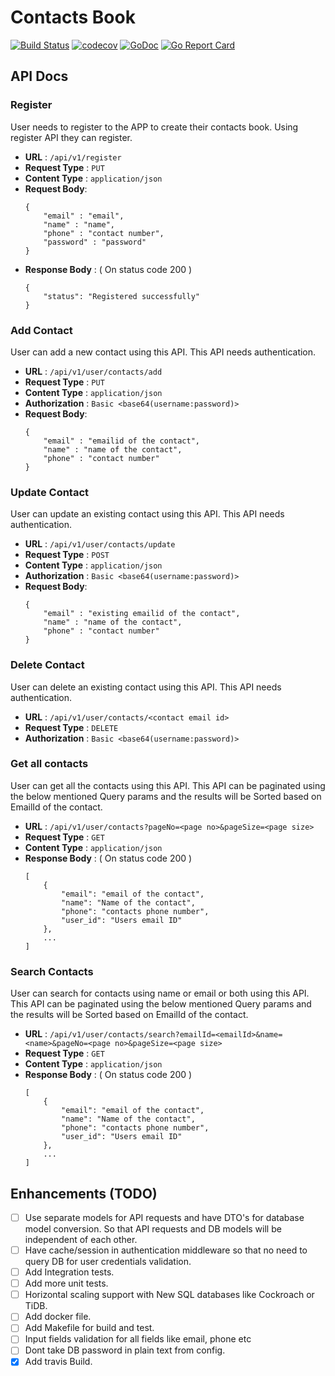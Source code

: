 # Contacts Book
[![Build Status](https://travis-ci.org/shettyh/contacts-book.svg?branch=master)](https://travis-ci.org/shettyh/contacts-book)
[![codecov](https://codecov.io/gh/shettyh/contacts-book/branch/master/graph/badge.svg)](https://codecov.io/gh/shettyh/contacts-book)
[![GoDoc](https://godoc.org/github.com/shettyh/contacts-book?status.svg)](https://godoc.org/github.com/shettyh/contacts-book)
[![Go Report Card](https://goreportcard.com/badge/github.com/shettyh/contacts-book)](https://goreportcard.com/report/github.com/shettyh/contacts-book)

## API Docs

### Register
User needs to register to the APP to create their contacts book. Using register API they can register.

* **URL** : `/api/v1/register`
* **Request Type** : `PUT`
* **Content Type** : `application/json`
* **Request Body**: 
    ```
    {
        "email" : "email",
        "name" : "name",
        "phone" : "contact number",
        "password" : "password"
    }
     ```
* **Response Body** : ( On status code 200 )
    ```
    {
        "status": "Registered successfully"
    }
    ```
 
### Add Contact
User can add a new contact using this API. This API needs authentication.

* **URL** : `/api/v1/user/contacts/add`
* **Request Type** : `PUT`
* **Content Type** : `application/json`
* **Authorization** : `Basic <base64(username:password)>`
* **Request Body**: 
    ```
    {
        "email" : "emailid of the contact",
        "name" : "name of the contact",
        "phone" : "contact number"
    }
     ```

### Update Contact
User can update an existing contact using this API. This API needs authentication.

* **URL** : `/api/v1/user/contacts/update`
* **Request Type** : `POST`
* **Content Type** : `application/json`
* **Authorization** : `Basic <base64(username:password)>`
* **Request Body**: 
    ```
    {
        "email" : "existing emailid of the contact",
        "name" : "name of the contact",
        "phone" : "contact number"
    }
     ```
  
### Delete Contact
User can delete an existing contact using this API. This API needs authentication.

* **URL** : `/api/v1/user/contacts/<contact email id>`
* **Request Type** : `DELETE`
* **Authorization** : `Basic <base64(username:password)>`

### Get all contacts
User can get all the contacts using this API. This API can be paginated using the below mentioned Query params and the results will be Sorted based on EmailId of the contact.
* **URL** : `/api/v1/user/contacts?pageNo=<page no>&pageSize=<page size>`
* **Request Type** : `GET`
* **Content Type** : `application/json`
* **Response Body** : ( On status code 200 )
    ```
    [
        {
            "email": "email of the contact",
            "name": "Name of the contact",
            "phone": "contacts phone number",
            "user_id": "Users email ID"
        },
        ...
    ]
    ```
### Search Contacts
User can search for contacts using name or email or both using this API. This API can be paginated using the below mentioned Query params and the results will be Sorted based on EmailId of the contact.
* **URL** : `/api/v1/user/contacts/search?emailId=<emailId>&name=<name>&pageNo=<page no>&pageSize=<page size>`
* **Request Type** : `GET`
* **Content Type** : `application/json`
* **Response Body** : ( On status code 200 )
    ```
    [
        {
            "email": "email of the contact",
            "name": "Name of the contact",
            "phone": "contacts phone number",
            "user_id": "Users email ID"
        },
        ...
    ]
    ```
  
 
## Enhancements (TODO)
- [ ] Use separate models for API requests and have DTO's for database model conversion. So that API requests and DB models will be independent of each other.
- [ ] Have cache/session in authentication middleware so that no need to query DB for user credentials validation.
- [ ] Add Integration tests.
- [ ] Add more unit tests.
- [ ] Horizontal scaling support with New SQL databases like Cockroach or TiDB.
- [ ] Add docker file.
- [ ] Add Makefile for build and test.
- [ ] Input fields validation for all fields like email, phone etc
- [ ] Dont take DB password in plain text from config.
- [x] Add travis Build.
